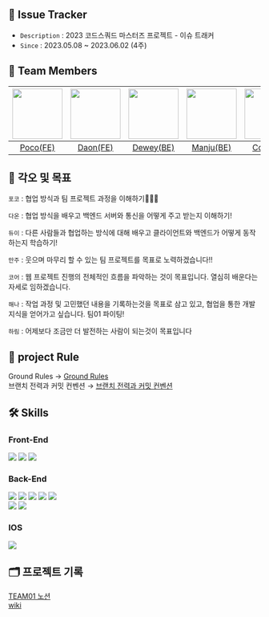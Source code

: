 ## 🔫 Issue Tracker
- `Description` : 2023 코드스쿼드 마스터즈 프로젝트 - 이슈 트래커
- `Since` : 2023.05.08 ~ 2023.06.02 (4주)

## 👥 Team Members
| <img src="https://github.com/issue-tracker-team-01/issue-tracker/assets/115215178/949044a4-d36c-496c-af78-d7367b7a745f" width="100px" /> | <img src="https://github.com/issue-tracker-team-01/issue-tracker/assets/115215178/e7292b8b-71b0-418f-b5dd-a0da199d1dee" width="100px" /> | <img src="https://github.com/issue-tracker-team-01/issue-tracker/assets/115215178/ab549909-7f7a-45da-8fcb-c57a823fe1cc" width="100px" /> | <img src="https://github.com/issue-tracker-team-01/issue-tracker/assets/115215178/f1c763a5-d2e1-4dc0-824a-51137066eb7e" width="100px" /> | <img src="https://github.com/issue-tracker-team-01/issue-tracker/assets/115215178/abd59825-1d9b-4886-ba7b-3d0fb51d9302" width="100px" /> | <img src="https://github.com/issue-tracker-team-01/issue-tracker/assets/115215178/1969ae9a-dffe-43ee-a0f6-2dd7cd9bad86" width="100px" /> | <img src="https://github.com/issue-tracker-team-01/issue-tracker/assets/115215178/d2a3d1dc-9c13-48e4-9814-4333240f60b3" width="100px" /> |
| :----------------------------------------------------------------------------------: | :----------------------------------------------------------------------------------: | :----------------------------------------------------------------------------------: | :----------------------------------------------------------------------------------: | :----------------------------------------------------------------------------------: | :----------------------------------------------------------------------------------: | :----------------------------------------------------------------------------------: |
|                             [Poco(FE)](https://github.com/poco111)                             |                             [Daon(FE)](https://github.com/saseungg)                             |                              [Dewey(BE)](https://github.com/jaea-kim)                             |                            [Manju(BE)](https://github.com/JeonHyoChang)                            |                            [Core(BE)](https://github.com/meena2003)                            |                         [Haena(IOS)](https://github.com/boriiiborii)                                                     |                             [Harim(IOS)](https://github.com/harimrim)                             |

## 👊 각오 및 목표
`포코` : 협업 방식과 팀 프로젝트 과정을 이해하기👨🏿‍💻

`다온` : 협업 방식을 배우고 백엔드 서버와 통신을 어떻게 주고 받는지 이해하기!

`듀이` : 다른 사람들과 협업하는 방식에 대해 배우고 클라이언트와 백엔드가 어떻게 동작하는지 학습하기! 

`만주` : 웃으며 마무리 할 수 있는 팀 프로젝트를 목표로 노력하겠습니다!!

`코어` : 웹 프로젝트 진행의 전체적인 흐름을 파악하는 것이 목표입니다. 열심히 배운다는 자세로 임하겠습니다.

`해나` : 작업 과정 및 고민했던 내용을 기록하는것을 목표로 삼고 있고, 협업을 통한 개발지식을 얻어가고 싶습니다. 팀01 파이팅! 

`하림` : 어제보다 조금만 더 발전하는 사람이 되는것이 목표입니다

## 🎯 project Rule
Ground Rules → [Ground Rules](https://github.com/issue-tracker-team-01/issue-tracker/wiki/%F0%9F%8C%8F-Ground-Rules)  
브랜치 전력과 커밋 컨벤션 → [브랜치 전력과 커밋 컨벤션](https://github.com/issue-tracker-team-01/issue-tracker/wiki/%EB%B8%8C%EB%9E%9C%EC%B9%98-%EC%A0%84%EB%9E%B5,-%EC%BB%A4%EB%B0%8B-%EC%BB%A8%EB%B2%A4%EC%85%98)

## 🛠 Skills

### Front-End
<img src="https://img.shields.io/badge/React-61DAFB?style=flat&logo=React&logoColor=white"/> <img src="https://img.shields.io/badge/javascript-F7DF1E?style=flat&logo=JavaScript&logoColor=white"/> <img src="https://img.shields.io/badge/Styled Components-DB7093?style=flat&logo=styled-components&logoColor=white"/>

### Back-End

<img src="https://img.shields.io/badge/Java-007396?style=flat&logo=Java&logoColor=white"/> <img src="https://img.shields.io/badge/Intellij-000000?style=flat&logo=IntellijIDEA&logoColor=white"/> <img src="https://img.shields.io/badge/NGINX-009639?style=flat&logo=nginx&logoColor=white"/> <img src="https://img.shields.io/badge/SpringBoot-6DB33F?style=flat&logo=SpringBoot&logoColor=white"/> <img src="https://img.shields.io/badge/MySQL-4479A1?style=flat&logo=MySQL&logoColor=white"/>   
<img src="https://img.shields.io/badge/GitActions-2088FF?style=flat&logo=githubactions&logoColor=white"/>
<img src="https://img.shields.io/badge/TravisCI-3EAAAF?style=flat&logo=travisci&logoColor=white"/> 

### IOS
<img src="https://img.shields.io/badge/Swift-FA7343?style=flat&logo=Swift&logoColor=white"/>

## 🗂️ 프로젝트 기록 
[TEAM01 노션](https://rectangular-partridge-2f9.notion.site/Issue-Tracker-a0b0b21abab44202affc545d2abfaa76)  
[wiki](https://github.com/issue-tracker-team-01/issue-tracker/wiki)
